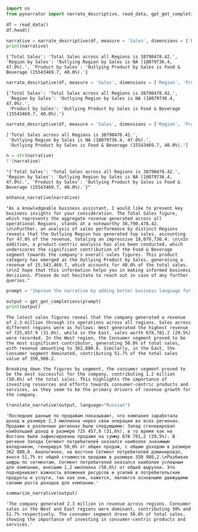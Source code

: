 ```python
import os
from pynarrator import narrate_descriptive, read_data, gpt_get_completions, enhance_narrative, translate_narrative, summarize_narrative
```

```python
df = read_data()
df.head()
```

```python
narrative = narrate_descriptive(df, measure = 'Sales', dimensions = ['Region', 'Product'], return_data = False, coverage = 0.5)
print(narrative)
```

    {'Total Sales': 'Total Sales across all Regions is 38790478.42.', 'Region by Sales': 'Outlying Region by Sales is NA (18079736.4, 47.0%).', 'Product by Sales': 'Outlying Product by Sales is Food & Beverage (15543469.7, 40.0%).'}



```python
narrate_descriptive(df, measure = 'Sales', dimensions = ['Region', 'Product'], return_data = False, coverage = 0.5)
```
    {'Total Sales': 'Total Sales across all Regions is 38790478.42.',
     'Region by Sales': 'Outlying Region by Sales is NA (18079736.4, 47.0%).',
     'Product by Sales': 'Outlying Product by Sales is Food & Beverage (15543469.7, 40.0%).'}


```python
narrate_descriptive(df, measure = 'Sales', dimensions = ['Region', 'Product'], simplify=True, coverage = 0.5)
```
    ['Total Sales across all Regions is 38790478.42.',
     'Outlying Region by Sales is NA (18079736.4, 47.0%).',
     'Outlying Product by Sales is Food & Beverage (15543469.7, 40.0%).']

```python
n = str(narrative)
f'{narrative}'
```

    "{'Total Sales': 'Total Sales across all Regions is 38790478.42.', 'Region by Sales': 'Outlying Region by Sales is NA (18079736.4, 47.0%).', 'Product by Sales': 'Outlying Product by Sales is Food & Beverage (15543469.7, 40.0%).'}"


```python
enhance_narrative(narrative)
```

    "As a knowledgeable business assistant, I would like to present key business insights for your consideration. The Total Sales figure, which represents the aggregate revenue generated across all operational Regions, stands at a noteworthy 38,790,478.42. \n\nFurther, an analysis of sales performance by distinct Regions reveals that the Outlying Region has generated top sales, accounting for 47.0% of the revenue, totaling an impressive 18,079,736.4. \n\nIn addition, a product-centric analysis has also been conducted, which underscores the significant contribution of the Food & Beverage segment towards the company's overall sales figures. This product category has emerged as the Outlying Product by Sales, generating a revenue of 15,543,469.7, which accounts for 40.0% of the total sales. \n\nI hope that this information helps you in making informed business decisions. Please do not hesitate to reach out in case of any further queries."


```python
prompt = "Improve the narrative by adding better business language for 'By Region Sales across all Regions is 2.3 M. Outlying Regions by Sales: West (725,457.9, 31.6 %), East (678,781.2, 29.5 %) West by Segment. In West, Sales across all Segment is equal to 725,457.9. In West, significant Segment by Sales: Consumer (362,880.8, 50.0 %) East by Segment. In East, Sales across all Segment is equal to 678,781.2. In East, significant Segment by Sales: Consumer (350,908.2, 51.7 %). By Segment. Sales across all Segment is 2.3 M. Outlying Segment by Sales: Consumer (1.2 M, 50.6 %)'"

output = gpt_get_completions(prompt)
print(output)
```

    The latest sales figures reveal that the company generated a revenue of 2.3 million through its operations across all regions. Sales across different regions were as follows: West generated the highest revenue of 725,457.9 (31.6%), while in the East, sales worth 678,781.2 (29.5%) were recorded. In the West region, the Consumer segment proved to be the most significant contributor, generating 50.0% of total sales, with revenue amounting to 362,880.8. Similarly, in the East, the Consumer segment dominated, contributing 51.7% of the total sales value of 350,908.2. 
    
    Breaking down the figures by segment, the consumer segment proved to be the most successful for the company, contributing 1.2 million (50.6%) of the total sales. This highlights the importance of investing resources and efforts towards consumer-centric products and services, as they seem to be the primary drivers of revenue growth for the company.


```python
translate_narrative(output, language="Russian")
```

    'Последние данные по продажам показывают, что компания заработала доход в размере 2,3 миллиона через свои операции во всех регионах. Продажи в различных регионах были следующими: Запад сгенерировал наибольший доход в размере 725 457,9 (31,6%), в то время как на Востоке были зафиксированы продажи на сумму 678 781,2 (29,5%). В регионе Запада Сегмент потребителей оказался наиболее значимым вкладчиком, генерируя 50,0% от общих продаж, с общим доходом в размере 362 880,8. Аналогично, на востоке Сегмент потребителей доминировал, внося 51,7% от общей стоимости продажи в размере 350 908,2.\nРазбивая цифры по сегментам, Сегмент потребителей оказался наиболее успешным для компании, внесшим 1,2 миллиона (50,6%) от общей выручки. Это подчеркивает важность вложения ресурсов и усилий в потребительские продукты и услуги, так как они, кажется, являются основными движущими силами роста доходов для компании.'

```python
summarize_narrative(output)
```

    'The company generated 2.3 million in revenue across regions. Consumer sales in the West and East regions were dominant, contributing 50% and 51.7% respectively. The consumer segment drove 50.6% of total sales, showing the importance of investing in consumer-centric products and services.'


